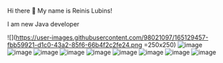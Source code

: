 Hi there 👋 My name is Reinis Lubins!

I am new Java developer

![](https://user-images.githubusercontent.com/98021097/165129457-fbb59921-d1c0-43a2-85f6-66b4f2c2fe24.png =250x250)
![image](https://user-images.githubusercontent.com/98021097/165130352-70940ba1-1673-4e60-97ba-a45498dd41fc.png)
![image](https://user-images.githubusercontent.com/98021097/165131080-eb841a43-7902-48f9-a454-06c1f13e13c3.png)
![image](https://user-images.githubusercontent.com/98021097/165131134-b83b19c4-42f7-4f00-8bf5-07f3b4b87c92.png)
![image](https://user-images.githubusercontent.com/98021097/165131291-5f880e93-530c-4849-b0ee-028f5313442f.png)
![image](https://user-images.githubusercontent.com/98021097/165131536-874459c2-4bc3-48b3-9f14-65c0c6e92063.png)
![image](https://user-images.githubusercontent.com/98021097/165131594-eb5560fc-6c8b-40af-bd80-c10af957ac45.png)
![image](https://user-images.githubusercontent.com/98021097/165131737-5f071f06-358c-446a-a543-c294bdd897a9.png)
![image](https://user-images.githubusercontent.com/98021097/165131646-836a6bfd-3765-4e0a-87ce-f80247c08330.png)
![image](https://user-images.githubusercontent.com/98021097/165131847-71574b23-d4fa-4e1c-af37-87117247d15c.png)





